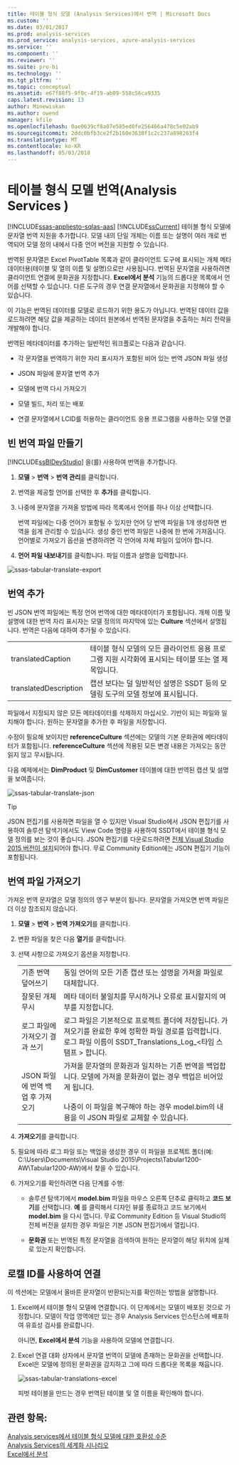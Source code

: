 ```yaml
---
title: 테이블 형식 모델 (Analysis Services)에서 번역 | Microsoft Docs
ms.custom: ''
ms.date: 03/01/2017
ms.prod: analysis-services
ms.prod_service: analysis-services, azure-analysis-services
ms.service: ''
ms.component: ''
ms.reviewer: ''
ms.suite: pro-bi
ms.technology: ''
ms.tgt_pltfrm: ''
ms.topic: conceptual
ms.assetid: e67f88f5-9f0c-4f19-ab09-558c56ca9335
caps.latest.revision: 13
author: Minewiskan
ms.author: owend
manager: kfile
ms.openlocfilehash: 0ae0639cf8a07e585ed0fe256466a478c5e02ab9
ms.sourcegitcommit: 2ddc0bfb3ce2f2b160e3638f1c2c237a898263f4
ms.translationtype: MT
ms.contentlocale: ko-KR
ms.lasthandoff: 05/03/2018
---
```

# <a name="translations-in-tabular-models-analysis-services"></a>테이블 형식 모델 번역(Analysis Services )
[!INCLUDE[ssas-appliesto-sqlas-aas](../../includes/ssas-appliesto-sqlas-aas.md)]
  [!INCLUDE[ssCurrent](../../includes/sscurrent-md.md)] 테이블 형식 모델에 문자열 번역 지원을 추가합니다. 모델 내의 단일 개체는 이름 또는 설명이 여러 개로 번역되어 모델 정의 내에서 다중 언어 버전을 지원할 수 있습니다.  
  
 번역된 문자열은 Excel PivotTable 목록과 같이 클라이언트 도구에 표시되는 개체 메타데이터용(테이블 및 열의 이름 및 설명)으로만 사용됩니다.  번역된 문자열을 사용하려면 클라이언트 연결에 문화권을 지정합니다. **Excel에서 분석** 기능의 드롭다운 목록에서 언어를 선택할 수 있습니다. 다른 도구의 경우 연결 문자열에서 문화권을 지정해야 할 수 있습니다.  
  
 이 기능은 번역된 데이터를 모델로 로드하기 위한 용도가 아닙니다. 번역된 데이터 값을 로드하려면 해당 값을 제공하는 데이터 원본에서 번역된 문자열을 추출하는 처리 전략을 개발해야 합니다.  
  
 번역된 메타데이터를 추가하는 일반적인 워크플로는 다음과 같습니다.  
  
-   각 문자열을 번역하기 위한 자리 표시자가 포함된 비어 있는 번역 JSON 파일 생성  
  
-   JSON 파일에 문자열 번역 추가  
  
-   모델에 번역 다시 가져오기  
  
-   모델 빌드, 처리 또는 배포  
  
-   연결 문자열에서 LCID를 허용하는 클라이언트 응용 프로그램을 사용하는 모델 연결  
  
## <a name="create-an-empty-translation-file"></a>빈 번역 파일 만들기  
 [!INCLUDE[ssBIDevStudio](../../includes/ssbidevstudio-md.md)] 을(를) 사용하여 번역을 추가합니다.  
  
1.  **모델** > **번역** > **번역 관리**를 클릭합니다.  
  
2.  번역을 제공할 언어를 선택한 후 **추가**를 클릭합니다.  
  
3.  나중에 문자열을 가져올 방법에 따라 목록에서 언어를 하나 이상 선택합니다.  
  
     번역 파일에는 다중 언어가 포함될 수 있지만 언어 당 번역 파일을 1개 생성하면 번역을 쉽게 관리할 수 있습니다. 생성 중인 번역 파일은 나중에 한 번에 가져옵니다. 언어별로 가져오기 옵션을 변경하려면 각 언어에 자체 파일이 있어야 합니다.  
  
4.  **언어 파일 내보내기**를 클릭합니다.  파일 이름과 설명을 입력합니다.  
  
 ![ssas-tabular-translate-export](../../analysis-services/tabular-models/media/ssas-tabular-translate-export.png "ssas-tabular-translate-export")  
  
## <a name="add-translations"></a>번역 추가  
 빈 JSON 번역 파일에는 특정 언어 번역에 대한 메타데이터가 포함됩니다. 개체 이름 및 설명에 대한 번역 자리 표시자는 모델 정의의 마지막에 있는 **Culture** 섹션에서 설명됩니다. 번역은 다음에 대하여 추가될 수 있습니다.  
  
|||  
|-|-|  
|translatedCaption|테이블 형식 모델의 모든 클라이언트 응용 프로그램 지원 시각화에 표시되는 테이블 또는 열 제목입니다.|  
|translatedDescription|캡션 보다는 덜 일반적인 설명은 SSDT 등의 모델링 도구의 모델 정보에 표시됩니다.|  
  
 파일에서 지정되지 않은 모든 메타데이터를 삭제하지 마십시오.  기반이 되는 파일와 일치해야 합니다. 원하는 문자열을 추가한 후 파일을 저장합니다.  
  
 수정이 필요해 보이지만  **referenceCulture** 섹션에는 모델의 기본 문화권에 메타데이터가 포함됩니다. **referenceCulture** 섹션에 적용된 모든 변경 내용은 가져오는 동안 읽지 않고 무시됩니다.  
  
 다음 예제에서는 **DimProduct** 및 **DimCustomer** 테이블에 대한 번역된 캡션 및 설명을 보여줍니다.  
  
 ![ssas-tabular-translate-json](../../analysis-services/tabular-models/media/ssas-tabular-translate-json.png "ssas-tabular-translate-json")  
  
> [!TIP]  
>  JSON 편집기를 사용하면 파일을 열 수 있지만 Visual Studio에서 JSON 편집기를 사용하여 솔루션 탐색기에서도 View Code 명령을 사용하여 SSDT에서 테이블 형식 모델 정의를 보는 것이 좋습니다. JSON 편집기를 다운로드하려면 [전체 Visual Studio 2015 버전이 설치](https://www.visualstudio.com/en-us/downloads/download-visual-studio-vs.aspx)되어야 합니다. 무료 Community Edition에는 JSON 편집기 기능이 포함됩니다.  
  
## <a name="import-a-translation-file"></a>번역 파일 가져오기  
 가져온 번역 문자열은 모델 정의의 영구 부분이 됩니다. 문자열을 가져오면 번역 파일은 더 이상 참조되지 않습니다.  
  
1.  **모델** > **번역** > **번역 가져오기**를 클릭합니다.  
  
2.  변환 파일을 찾은 다음 **열기**를 클릭합니다.  
  
3.  선택 사항으로 가져오기 옵션을 지정합니다.  
  
    |||  
    |-|-|  
    |기존 번역 덮어쓰기|동일 언어의 모든 기존 캡션 또는 설명을 가져올 파일로 대체합니다.|  
    |잘못된 개체 무시|메타 데이터 불일치를 무시하거나 오류로 표시할지의 여부를 지정합니다.|  
    |로그 파일에 가져오기 결과 쓰기|로그 파일은 기본적으로 프로젝트 폴더에 저장됩니다. 가져오기를 완료한 후에 정확한 파일 경로를 입력합니다. 로그 파일 이름이 SSDT_Translations_Log_\<타임 스탬프 > 합니다.|  
    |JSON 파일에 번역 백업 후 가져오기|가져올 문자열의 문화권과 일치하는 기존 번역을 백업합니다.  모델에 가져올 문화권이 없는 경우 백업은 비어있게 됩니다.<br /><br /> 나중이 이 파일을 복구해야 하는 경우 model.bim의 내용을 이 JSON 파일로 교체할 수 있습니다.|  
  
4.  **가져오기**를 클릭합니다.  
  
5.  필요에 따라 로그 파일 또는 백업을 생성한 경우 이 파일을 프로젝트 폴더(예: C:\Users\Documents\Visual Studio 2015\Projects\Tabular1200-AW\Tabular1200-AW)에서 찾을 수 있습니다.  
  
6.  가져오기를 확인하려면 다음 단계를 수행:  
  
    -   솔루션 탐색기에서 **model.bim** 파일을 마우스 오른쪽 단추로 클릭하고 **코드 보기**를 선택합니다. **예** 를 클릭해서 디자인 뷰를 종료하고 코드 보기에서 **model.bim** 을 다시 엽니다.  무료 Community Edition 등 Visual Studio의 전체 버전을 설치한 경우 파일은 기본 JSON 편집기에서 열립니다.  
  
    -   **문화권** 또는 번역된 특정 문자열을 검색하여 원하는 문자열이 해당 위치에 실제로 있는지 확인합니다.  
  
## <a name="connect-using-a-locale-identifier"></a>로캘 ID를 사용하여 연결  
 이 섹션에는 모델에서 올바른 문자열이 반환되는지를 확인하는 방법을 설명합니다.  
  
1.  Excel에서 테이블 형식 모델에 연결합니다. 이 단계에서는 모델이 배포된 것으로 가정합니다. 모델이 작업 영역에만 있는 경우 Analysis Services 인스턴스에 배포하여 유효성 검사를 완료합니다.  
  
     아니면, **Excel에서 분석** 기능을 사용하여 모델에 연결합니다.  
  
2.  Excel 연결 대화 상자에서 문자열 번역이 모델에 존재하는 문화권을 선택합니다. Excel은 모델에 정의된 문화권을 감지하고 그에 따라 드롭다운 목록을 채웁니다.  
  
     ![ssas-tabular-translations-excel](../../analysis-services/tabular-models/media/ssas-tabular-translations-excel.png "ssas-tabular-translations-excel")  
  
     피벗 테이블을 만드는 경우 번역된 테이블 및 열 이름을 확인해야 합니다.  
  
## <a name="see-also"></a>관련 항목:  
 [Analysis services에서 테이블 형식 모델에 대한 호환성 수준](../../analysis-services/tabular-models/compatibility-level-for-tabular-models-in-analysis-services.md)   
 [Analysis Services의 세계화 시나리오](../../analysis-services/globalization-scenarios-for-analysis-services.md)   
 [Excel에서 분석](../../analysis-services/tabular-models/analyze-in-excel-ssas-tabular.md)  
  
  
